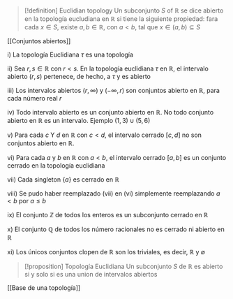 > [!definition] Euclidian topology
> Un subconjunto $S$ of $\mathbb{R}$ se dice abierto en la topología eucludiana en $\mathbb{R}$ si tiene la siguiente propiedad: fara cada $x\in S$, existe $a,b \in \mathbb{R}$, con $a<b$, tal que $x\in(a,b)\subseteq S$

[[Conjuntos abiertos]]

i) La topología Euclidiana $\tau$ es una topología

ii) Sea $r,s\in\mathbb{R}$ con $r<s$. En la topología euclidiana $\tau$ en $\mathbb{R}$, el intervalo abierto $(r,s)$ pertenece, de hecho, a $\tau$ y es abierto

iii) Los intervalos abiertos $(r,\infty)$ y $(-\infty,r)$ son conjuntos abierto en $\mathbb{R}$, para cada número real $r$

iv) Todo intervalo abierto es un conjunto abierto en $\mathbb{R}$. No todo conjunto abierto en $\mathbb{R}$ es un intervalo. Ejemplo $(1,3)\cup(5,6)$

v) Para cada $c$ Y $d$ en $\mathbb{R}$ con $c<d$, el intervalo cerrado $[c,d]$ no son conjuntos abierto en $\mathbb{R}$.

vi) Para cada $a$ y $b$ en $\mathbb{R}$ con $a<b$, el intervalo cerrado $[a,b]$ es un conjunto cerrado en la topología euclidiana

vii) Cada singleton $\{a\}$ es cerrado en $\mathbb{R}$

viii) Se pudo haber reemplazado (vii) en (vi) simplemente reemplazando $a<b$ por $a\leq b$ 

ix) El conjunto $\mathbb{Z}$ de todos los enteros es un subconjunto cerrado en $\mathbb{R}$

x) El conjunto $\mathbb{Q}$ de todos los número racionales no es cerrado ni abierto en $\mathbb{R}$

xi) Los únicos conjuntos clopen de $\mathbb{R}$ son los triviales, es decir, $\mathbb{R}$ y $\emptyset$

> [!proposition] Topología Euclidiana
> Un subconjunto $S$ de $\mathbb{R}$ es abierto si y solo si es una union de intervalos abiertos

[[Base de una topología]]
